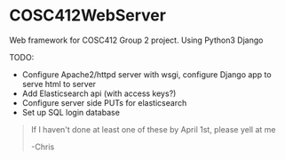 # COSC412WebServer
Web framework for COSC412 Group 2 project. Using Python3 Django

TODO: 
* Configure Apache2/httpd server with wsgi, configure Django app to serve html to server
* Add Elasticsearch api (with access keys?)
* Configure server side PUTs for elasticsearch
* Set up SQL login database

>If I haven't done at least one of these by April 1st, please yell at me
>
>-Chris
